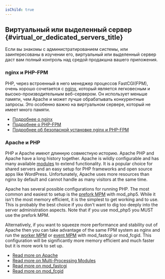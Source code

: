 ```yaml
---
isChild: true
---
```


## Виртуальный или выделенный сервер {#virtual_or_dedicated_servers_title}

Если вы знакомы с администратированием системы, или заинтересованы в изучении его, виртуальный или выделенный сервер даст вам полный контроль над средой продакшна вашего приложения.

### nginx и PHP-FPM

PHP, через встроенный в него менеджер процессов FastCGI(FPM), очень хорошо сочетается с [nginx](http://nginx.org), который является легковесным и высоко-производительным веб-сервером. Он использует меньше памяти, чем Apache и может лучше обрабатывать конкурентные запросы. Это особенно важно на виртуальном сервере, который не имеет много памяти. 

* [Подробнее о nginx](http://nginx.org)
* [Подробнее о PHP-FPM](http://php.net/manual/ru/install.fpm.php)
* [Подробнее об безопасной установке nginx и PHP-FPM](https://nealpoole.com/blog/2011/04/setting-up-php-fastcgi-and-nginx-dont-trust-the-tutorials-check-your-configuration/)

### Apache и PHP

PHP и Apache имеют длинную совместную историю. Apache 
PHP and Apache have a long history together. Apache is wildly configurable and has many available [modules](http://httpd.apache.org/docs/2.4/mod/) to extend functionality. It is a popular choice for shared servers and an easy setup for PHP frameworks and open source apps like WordPress. Unfortunately, Apache uses more resources than nginx by default and cannot handle as many visitors at the same time.

Apache has several possible configurations for running PHP. The most common and easiest to setup is the [prefork MPM](http://httpd.apache.org/docs/2.4/mod/prefork.html) with mod_php5. While it isn't the most memory efficient, it is the simplest to get working and to use. This is probably the best choice if you don't want to dig too deeply into the server administration aspects.  Note that if you use mod_php5 you MUST use the prefork MPM.

Alternatively, if you want to squeeze more performance and stability out of Apache then you can take advantage of the same FPM system as nginx and run the [worker MPM](http://httpd.apache.org/docs/2.4/mod/worker.html) or [event MPM](http://httpd.apache.org/docs/2.4/mod/event.html) with mod_fastcgi or mod_fcgid. This configuration will be significantly more memory efficient and much faster but it is more work to set up.

* [Read more on Apache](http://httpd.apache.org/)
* [Read more on Multi-Processing Modules](http://httpd.apache.org/docs/2.4/mod/mpm_common.html)
* [Read more on mod_fastcgi](http://www.fastcgi.com/mod_fastcgi/docs/mod_fastcgi.html)
* [Read more on mod_fcgid](http://httpd.apache.org/mod_fcgid/)
